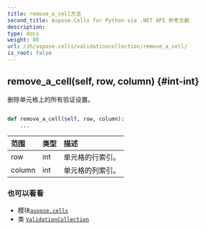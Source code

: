 ```yaml
---
title: remove_a_cell方法
second_title: Aspose.Cells for Python via .NET API 参考文献
description:
type: docs
weight: 80
url: /zh/aspose.cells/validationcollection/remove_a_cell/
is_root: false
---
```

##  remove_a_cell(self, row, column) {#int-int}
删除单元格上的所有验证设置。



```python

def remove_a_cell(self, row, column):
    ...
```


|范围|类型|描述|
| :- | :- | :- |
| row | int |单元格的行索引。|
| column | int |单元格的列索引。|



### 也可以看看
* 模块[`aspose.cells`](../../)
* 类 [`ValidationCollection`](/cells/python-net/zh/aspose.cells/validationcollection)
